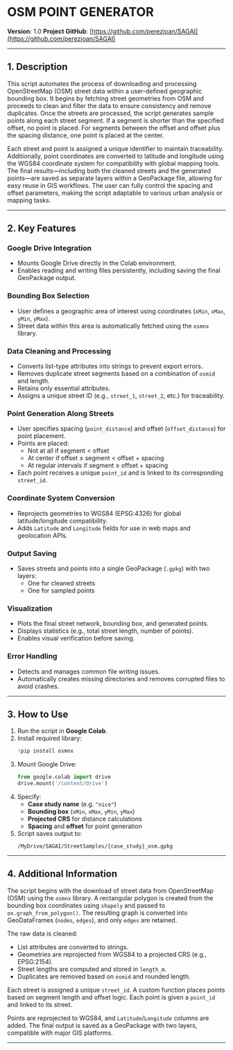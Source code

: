 # OSM POINT GENERATOR  
**Version**: 1.0
**Project GitHub**: [https://github.com/perezjoan/SAGAI](https://github.com/perezjoan/SAGAI)

---

## 1. Description

This script automates the process of downloading and processing OpenStreetMap (OSM) street data within a user-defined geographic bounding box. It begins by fetching street geometries from OSM and proceeds to clean and filter the data to ensure consistency and remove duplicates. Once the streets are processed, the script generates sample points along each street segment. If a segment is shorter than the specified offset, no point is placed. For segments between the offset and offset plus the spacing distance, one point is placed at the center.

Each street and point is assigned a unique identifier to maintain traceability. Additionally, point coordinates are converted to latitude and longitude using the WGS84 coordinate system for compatibility with global mapping tools. The final results—including both the cleaned streets and the generated points—are saved as separate layers within a GeoPackage file, allowing for easy reuse in GIS workflows. The user can fully control the spacing and offset parameters, making the script adaptable to various urban analysis or mapping tasks.

---

## 2. Key Features

### Google Drive Integration
- Mounts Google Drive directly in the Colab environment.
- Enables reading and writing files persistently, including saving the final GeoPackage output.

### Bounding Box Selection
- User defines a geographic area of interest using coordinates (`xMin`, `xMax`, `yMin`, `yMax`).
- Street data within this area is automatically fetched using the `osmnx` library.

### Data Cleaning and Processing
- Converts list-type attributes into strings to prevent export errors.
- Removes duplicate street segments based on a combination of `osmid` and length.
- Retains only essential attributes.
- Assigns a unique street ID (e.g., `street_1`, `street_2`, etc.) for traceability.

### Point Generation Along Streets
- User specifies spacing (`point_distance`) and offset (`offset_distance`) for point placement.
- Points are placed:
  - Not at all if segment < offset
  - At center if offset ≤ segment < offset + spacing
  - At regular intervals if segment ≥ offset + spacing
- Each point receives a unique `point_id` and is linked to its corresponding `street_id`.

### Coordinate System Conversion
- Reprojects geometries to WGS84 (EPSG:4326) for global latitude/longitude compatibility.
- Adds `Latitude` and `Longitude` fields for use in web maps and geolocation APIs.

### Output Saving
- Saves streets and points into a single GeoPackage (`.gpkg`) with two layers:
  - One for cleaned streets
  - One for sampled points

### Visualization
- Plots the final street network, bounding box, and generated points.
- Displays statistics (e.g., total street length, number of points).
- Enables visual verification before saving.

### Error Handling
- Detects and manages common file writing issues.
- Automatically creates missing directories and removes corrupted files to avoid crashes.

---

## 3. How to Use

1. Run the script in **Google Colab**.
2. Install required library:
   ```python
   !pip install osmnx
   ```
3. Mount Google Drive:
   ```python
   from google.colab import drive
   drive.mount('/content/drive')
   ```
4. Specify:
   - **Case study name** (e.g. `"nice"`)
   - **Bounding box** (`xMin`, `xMax`, `yMin`, `yMax`)
   - **Projected CRS** for distance calculations
   - **Spacing** and **offset** for point generation
5. Script saves output to:
   ```
   /MyDrive/SAGAI/StreetSamples/{case_study}_osm.gpkg
   ```

---

## 4. Additional Information

The script begins with the download of street data from OpenStreetMap (OSM) using the `osmnx` library. A rectangular polygon is created from the bounding box coordinates using `shapely` and passed to `ox.graph_from_polygon()`. The resulting graph is converted into GeoDataFrames (`nodes`, `edges`), and only `edges` are retained.

The raw data is cleaned:
- List attributes are converted to strings.
- Geometries are reprojected from WGS84 to a projected CRS (e.g., EPSG:2154).
- Street lengths are computed and stored in `length_m`.
- Duplicates are removed based on `osmid` and rounded length.

Each street is assigned a unique `street_id`. A custom function places points based on segment length and offset logic. Each point is given a `point_id` and linked to its street.

Points are reprojected to WGS84, and `Latitude`/`Longitude` columns are added. The final output is saved as a GeoPackage with two layers, compatible with major GIS platforms.

---

